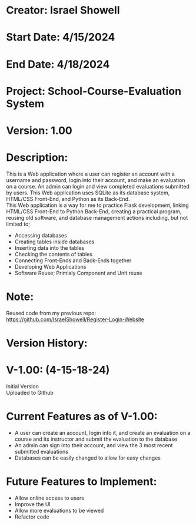 # Creator: Israel Showell
# Start Date: 4/15/2024
# End Date: 4/18/2024
# Project: School-Course-Evaluation System
# Version: 1.00

# Description:
This is a Web application where a user can register an account with a username and password, login into their account, and make an evaluation on a course.
An admin can login and view completed evaluations submitted by users.
This Web application uses SQLite as its database system, HTML/CSS Front-End, and Python as its Back-End. <br>
This Web application is a way for me to practice Flask development, linking HTML/CSS Front-End to Python Back-End, creating a practical program,
reusing old software, and database management actions including, but not limited to; 

- Accessing databases 
- Creating tables inside databases 
- Inserting data into the tables 
- Checking the contents of tables
- Connecting Front-Ends and Back-Ends together
- Developing Web Applications
- Software Reuse; Primialy Component and Unit reuse

# Note:
Reused code from my previous repo: 
https://github.com/IsraelShowell/Register-Login-Website

# Version History:
# V-1.00: (4-15-18-24)
Initial Version <br>
Uploaded to Github <br>



# Current Features as of V-1.00:
- A user can create an account, login into it, and create an evaluation on a course and its instructor and submit the evaluation to the database
- An admin can sign into their account, and view the 3 most recent submitted evaluations
- Databases can be easily changed to allow for easy changes

# Future Features to Implement:
- Allow online access to users
- Improve the UI
- Allow more evaluations to be viewed
- Refactor code
